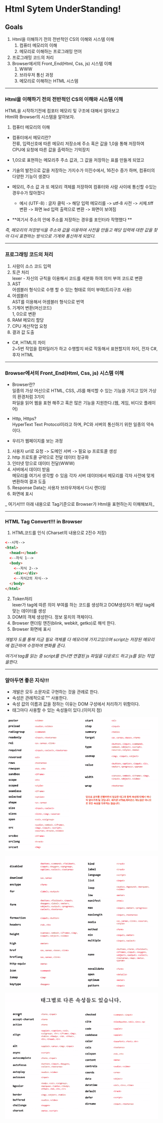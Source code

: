 # Html Sytem UnderStanding!

## Goals

1. Html을 이해하기 전의 전반적인 CS의 이해와 시스템 이해
   1. 컴퓨터 메모리의 이해
   1. 메모리로 이해하는 프로그래밍 언어
1. 프로그래밍 코드의 처리
1. Browser에서의 Front_End(Html, Css, js) 시스템 이해
   1. WWW
   1. 브라우저 통신 과정
   1. 메모리로 이해하는 HTML 시스템

---

### Html을 이해하기 전의 전반적인 CS의 이해와 시스템 이해

HTML을 시작하기전에 컴포터 메모리 및 구조에 대해서 알아보고  
Html와 Browser의 시스템을 알아보자.

1. 컴퓨터 메모리의 이해

- 컴퓨터에서 메모리란?  
  전류, 입력신호에 따른 메모리 저장소에 주소 혹은 값을 1,0을 통해 저장하여  
  CPU에 요청에 따른 값을 출력하는 기억장치

- 1,0으로 표현하는 메모리주 주소 값과, 그 값을 저장하는 표를 만들게 되었고
- 기술의 발전으로 값을 저장하는 가지수가 이진수에서, 16진수 증가 하며, 컴퓨터의 다양한 기능이 생겼다
- 메모리, 주소 값 과 또 메모리 객체를 저장하여 컴퓨터와 사람 사이에 통신할 수있는 경우수가 많아졌다
  - 예시 (UTF-8) : 글자 클릭 -> 해당 입력 메모리를 -> utf-8 사전 -> 서체.tiff 변환 -> 화면 led 입력 출력으로 변환 -> 화면이 보여짐
- **여기서 주소의 안에 주소를 저장하는 경우를 포인터라 작명했다 **

_즉, 메모리의 저장방식을 주소와 값을 이용하여 사전을 만들고 해당 입력에 대한 값을 찾아 다시 표현하는 방식으로 기계와 통신하게 되었다._

---

### 프로그래밍 코드의 처리

1. 사람이 소스 코드 입력
1. 토큰 처리  
   lexer - 자신의 규칙을 이용해서 코드를 세분화 하여 의미 부여 코드로 변환
1. AST  
   어셈블러 형식으로 수행 할 수 있는 형태로 의미 부여(트리구조 사용)
1. 어셈블러  
   AST를 이용해서 어셈블러 형식으로 번역
1. 기계어 변환(머신코드)  
   1, 0으로 변환
1. RAM 메모리 할당
1. CPU 계산작업 요청
1. 결과 값 도출

- C#, HTML의 차이  
  2~5번 작업을 컴파일러가 하고 수행할지 바로 작동해서 표현할지의 차이, 전자 C#, 후자 HTML

---

### Browser에서의 Front_End(Html, Css, js) 시스템 이해

- Browser란?  
  일종의 가상 머신으로 HTML, CSS, JS를 해석할 수 있는 기능을 가지고 있어 가상의 환경처럼 3가지  
  파일을 읽어 웹을 표현 해주고 혹은 많은 기능을 지원한다.(웹, 게임, 비디오 플레이어)

- Http, Https?  
  HyperText Text Protocol이라고 하며, PC와 서버의 통신하기 위한 일종의 약속이다.

- 우리가 웹페이지를 보는 과정

1. 사용자 url로 요청 -> 도메인 서버 -> 필요 ip 프로토콜 생성
1. http 프로토콜 규약으로 전달 데이터 정규화
1. 인터넷 망으로 데이터 전달(WWW)
1. 서버에서 데이터 받음  
   메모리를 여기서 생각할 수 있음 각자 서버 데이터에서 메모리를 각자 사전에 맞게 변환하여 결과 도출
1. Response Data는 사용자 브라우져에서 다시 랜더링
1. 화면에 표시

_ 여기서!!!! 아래 내용으로 Tag기준으로 Browser가 Html을 표현하는지 이해해보자_

---

### HTML Tag Convert!!! in Browser

1. HTML코드를 인식 (Charset의 내용으로 2진수 저장)

```html
<--시작-->
<html>
  <head></head>
  <--자식 1-->
  <body>
    <--자식 2-->
    <div></div>
    <--자식2의 자식-->
  </body>
</html>
```

2. Token처리  
   lexer가 tag에 따른 의미 부여를 하는 코드를 생성하고 DOM생성자가 해당 tag에 맞는 데이터를 생성
1. DOM의 객체 생성한다. 정보 뭉치의 객체이다.
1. Browser 랜더링 엔진(blink, webkit, getko)로 해석 한다.
1. Browser 화면에 표시

_개발자 도를 통해 지금 필요 객체를 다 메모리에 가지고있으며 script는 저장된 메모리에 접근하여 수정하여 변화를 준다._

_여기서 tag를 읽는 중 script를 만나면 연결된 js 파일을 다운로드 하고 js를 읽는 작업을한다._

---

### 알아두면 좋은 지식!!!

- 개발은 모두 소문자로 구현하는 것을 관례로 한다.
- 속성은 관례적으로 "" 사용한다.
- 속성 값의 이름과 값을 정하는 이유는 DOM 구성에서 처리하기 위함이다.
- 태그마다 사용할 수 있는 속성들이 있다.(이미지 첨)

![Image](../resource/tagProp_1.png)

![Image](../resource/tagProp_2.png)

![Image](../resource/tagProp_3.png)
